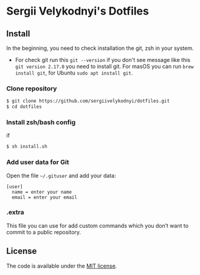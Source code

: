 # Sergii Velykodnyi's Dotfiles

## Install

In the beginning, you need to check installation the git, zsh in your system.
  * For check git run this `git --version` if you don't see message like this `git version 2.17.0` you need to install git. For masOS you can run `brew install git`, for Ubuntu `sudo apt install git`.

### Clone repository

```bash
$ git clone https://github.com/sergiivelykodnyi/dotfiles.git
$ cd dotfiles
```

### Install zsh/bash config
if
```bash
$ sh install.sh
```

### Add user data for Git

Open the file `~/.gituser` and add your data:
```
[user]
  name = enter your name
  email = enter your email
```

### .extra

This file you can use for add custom commands which you don’t want to commit to a public repository.

## License

The code is available under the [MIT license](LICENSE).
